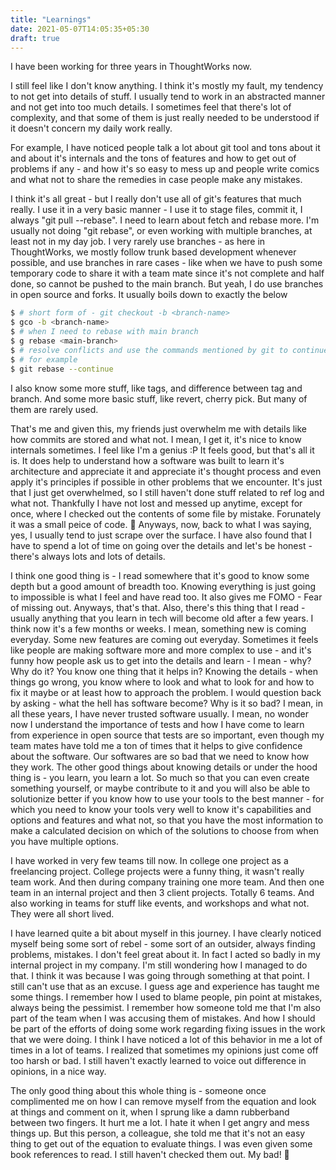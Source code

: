 ```yaml
---
title: "Learnings"
date: 2021-05-07T14:05:35+05:30
draft: true
---
```


I have been working for three years in ThoughtWorks now.

I still feel like I don't know anything. I think it's mostly my fault, my
tendency to not get into details of stuff. I usually tend to work in an
abstracted manner and not get into too much details. I sometimes feel that
there's lot of complexity, and that some of them is just really needed to be
understood if it doesn't concern my daily work really.

For example, I have noticed people talk a lot about git tool and tons about it
and about it's internals and the tons of features and how to get out of problems
if any - and how it's so easy to mess up and people write comics and what not
to share the remedies in case people make any mistakes.

I think it's all great - but I really don't use all of git's features that much
really. I use it in a very basic manner - I use it to stage files, commit it,
I always "git pull --rebase". I need to learn about fetch and rebase more. I'm
usually not doing "git rebase", or even working with multiple branches, at least
not in my day job. I very rarely use branches - as here in ThoughtWorks, we
mostly follow trunk based development whenever possible, and use branches in
rare cases - like when we have to push some temporary code to share it with
a team mate since it's not complete and half done, so cannot be pushed to the
main branch. But yeah, I do use branches in open source and forks. It usually
boils down to exactly the below

```bash
$ # short form of - git checkout -b <branch-name>
$ gco -b <branch-name>
$ # when I need to rebase with main branch
$ g rebase <main-branch>
$ # resolve conflicts and use the commands mentioned by git to continue,
$ # for example
$ git rebase --continue
```

I also know some more stuff, like tags, and difference between tag and
branch. And some more basic stuff, like revert, cherry pick. But many of them
are rarely used.

That's me and given this, my friends just overwhelm me with details like how
commits are stored and what not. I mean, I get it, it's nice to know internals
sometimes. I feel like I'm a genius :P It feels good, but that's all it is. It
does help to understand how a software was built to learn it's architecture and
appreciate it and appreciate it's thought process and even apply it's
principles if possible in other problems that we encounter. It's just that I
just get overwhelmed, so I still haven't done stuff related to ref log and what
not. Thankfully I have not lost and messed up anytime, except for once, where
I checked out the contents of some file by mistake. Forunately it was a small
peice of code. 🙈 Anyways, now, back to what I was saying, yes, I usually tend
to just scrape over the surface. I have also found that I have to spend a lot of
time on going over the details and let's be honest - there's always lots and lots
of details.

I think one good thing is - I read somewhere that it's good to know some depth
but a good amount of breadth too. Knowing everything is just going to impossible
is what I feel and have read too. It also gives me FOMO - Fear of missing out.
Anyways, that's that. Also, there's this thing that I read - usually anything
that you learn in tech will become old after a few years. I think now it's a
few months or weeks. I mean, something new is coming everyday. Some new features
are coming out everyday. Sometimes it feels like people are making software more
and more complex to use - and it's funny how people ask us to get into the details
and learn - I mean - why? Why do it? You know one thing that it helps in? Knowing
the details - when things go wrong, you know where to look and what to look for
and how to fix it maybe or at least how to approach the problem. I would question
back by asking - what the hell has software become? Why is it so bad? I mean,
in all these years, I have never trusted software usually. I mean, no wonder
now I understand the importance of tests and how I have come to learn from
experience in open source that tests are so important, even though my team mates
have told me a ton of times that it helps to give confidence about the software.
Our softwares are so bad that we need to know how they work. The other good things
about knowing details or under the hood thing is - you learn, you learn a lot.
So much so that you can even create something yourself, or maybe contribute to
it and you will also be able to solutionize better if you know how to use your
tools to the best manner - for which you need to know your tools very well to
know it's capabilities and options and features and what not, so that you have
the most information to make a calculated decision on which of the solutions to
choose from when you have multiple options.

I have worked in very few teams till now. In college one project as a freelancing
project. College projects were a funny thing, it wasn't really team work. And
then during company training one more team. And then one team in an internal
project and then 3 client projects. Totally 6 teams. And also working in teams
for stuff like events, and workshops and what not. They were all short lived.

I have learned quite a bit about myself in this journey. I have clearly noticed
myself being some sort of rebel - some sort of an outsider, always finding
problems, mistakes. I don't feel great about it. In fact I acted so badly in
my internal project in my company. I'm still wondering how I managed to do that.
I think it was because I was going through something at that point. I still
can't use that as an excuse. I guess age and experience has taught me some
things. I remember how I used to blame people, pin point at mistakes, always
being the pessimist. I remember how someone told me that I'm also part of the
team when I was accusing them of mistakes. And how I should be part of the
efforts of doing some work regarding fixing issues in the work that we were
doing. I think I have noticed a lot of this behavior in me a lot of times in a
lot of teams. I realized that sometimes my opinions just come off too harsh or
bad. I still haven't exactly learned to voice out difference in opinions, in a
nice way.

The only good thing about this whole thing is - someone once complimented me on
how I can remove myself from the equation and look at things and comment on it,
when I sprung like a damn rubberband between two fingers. It hurt me a lot. I
hate it when I get angry and mess things up. But this person, a colleague, she
told me that it's not an easy thing to get out of the equation to evaluate
things. I was even given some book references to read. I still haven't checked
them out. My bad! 🙈


